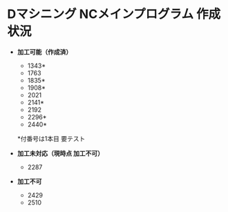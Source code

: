 # Dマシニング NCメインプログラム 作成状況

- **加工可能（作成済）**
  - 1343*
  - 1763
  - 1835*
  - 1908*
  - 2021
  - 2141*
  - 2192
  - 2296*
  - 2440*

  *付番号は1本目 要テスト

- **加工未対応（現時点 加工不可）**
  - 2287

- **加工不可**
  - 2429
  - 2510
